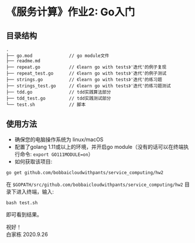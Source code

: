 # 《服务计算》作业2: Go入门
## 目录结构
```
.
├── go.mod              // go module文件
├── readme.md
├── repeat.go           // 《learn go with tests》'迭代'的例子复现
├── repeat_test.go      // 《learn go with tests》'迭代'的例子测试
├── strings.go          // 《learn go with tests》'迭代'的练习题
├── strings_test.go     // 《learn go with tests》'迭代'的练习题测试
├── tdd.go              // tdd实践算法部分
├── tdd_test.go         // tdd实践测试部分
└── test.sh             // 脚本

```

## 使用方法
- 确保您的电脑操作系统为 linux/macOS
- 配置了golang 1.11或以上的环境，并开启go module（没有的话可以在终端执行命令: `export GO111MODULE=on`）
- 如何获取该项目: 
```shell script
go get github.com/bobbaicloudwithpants/service_computing/hw2
```
在 `$GOPATH/src/github.com/bobbaicloudwithpants/service_computing/hw2` 目录下进入终端，输入:
```shell script
bash test.sh
```
即可看到结果。    
    
    
祝好！     
白家栋   2020.9.26
